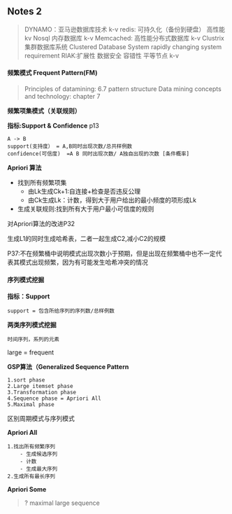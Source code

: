 ## Notes 2

> DYNAMO：亚马逊数据库技术 k-v
> redis: 可持久化（备份到硬盘） 高性能kv Nosql 内存数据库 k-v
> Memcached: 高性能分布式数据库 k-v
> Clustrix 集群数据库系统 Clustered Database System
> rapidly changing system requirement
> RIAK:扩展性 数据安全 容错性 平等节点 k-v
> 

#### 频繁模式 Frequent Pattern(FM)

> Principles of datamining: 6.7 pattern structure
> Data mining concepts and technology: chapter 7

**频繁项集模式（关联规则）**

**指标:Support & Confidence** p13

	A -> B
	support(支持度） = A,B同时出现次数/总共样例数
	confidence(可信度)  =A B 同时出现次数/ A独自出现的次数 [条件概率]

**Apriori 算法**
- 找到所有频繁项集
	- 由Lk生成Ck+1:自连接+检查是否违反公理
	- 由Ck生成Lk：计数，得到大于用户给出的最小频度的项形成Lk
- 生成关联规则:找到所有大于用户最小可信度的规则

对Apriori算法的改进P32

生成L1的同时生成哈希表，二者一起生成C2,减小C2的规模

P37:不在频繁桶中说明模式出现次数小于预期，但是出现在频繁桶中也不一定代表其模式出现频繁，因为有可能发生哈希冲突的情况

#### 序列模式挖掘 

**指标：Support**
	
	support = 包含所给序列的序列数/总样例数

**两类序列模式挖掘**
	
	时间序列，系列的元素

large = frequent

**GSP算法（Generalized Sequence Pattern**

	1.sort phase
	2.Large itemset phase
	3.Transformation phase
	4.Sequence phase = Apriori All
	5.Maximal phase

区别周期模式与序列模式

**Apriori All**

	1.找出所有频繁序列
		- 生成候选序列
		- 计数
		- 生成最大序列
	2.生成所有最长序列

**Apriori Some**
	
> ? maximal large sequence